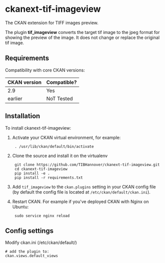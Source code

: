 
# ckanext-tif-imageview

The CKAN extension for TIFF images preview. 

The plugin **tif_imageview** converts the target tif image to the jpeg format for showing the preview of the image. It does not change or replace the original tif image. 


## Requirements

Compatibility with core CKAN versions:

| CKAN version    | Compatible?   |
| --------------- | ------------- |
|  2.9 | Yes    |
| earlier | NoT Tested |           |



## Installation

To install ckanext-tif-imageview:

1. Activate your CKAN virtual environment, for example:

        . /usr/lib/ckan/default/bin/activate

2. Clone the source and install it on the virtualenv

        git clone https://github.com/TIBHannover/ckanext-tif-imageview.git
        cd ckanext-tif-imageview
        pip install -e .
        pip install -r requirements.txt

3. Add `tif_imageview` to the `ckan.plugins` setting in your CKAN
   config file (by default the config file is located at
   `/etc/ckan/default/ckan.ini`).

4. Restart CKAN. For example if you've deployed CKAN with Nginx on Ubuntu:

        sudo service nginx reload


## Config settings

Modify ckan.ini (/etc/ckan/default/)

	# add the plugin to:
    ckan.views.default_views



